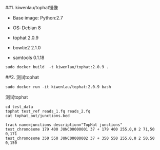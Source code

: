 ##1. kiwenlau/tophat镜像

- Base image: Python:2.7
- OS: Debian 8

- tophat	2.0.9
- bowtie2	2.1.0
- samtools	0.1.18

```
sudo docker build  -t kiwenlau/tophat:2.0.9 .
```

##2. 测试tophat

```
sudo docker run -it kiwenlau/tophat:2.0.9 bash
```

测试tophat

```
cd test_data
tophat test_ref reads_1.fq reads_2.fq
cat tophat_out/junctions.bed 
```

```
track name=junctions description="TopHat junctions"
test_chromosome 179 400 JUNC00000001 37 + 179 400 255,0,0 2 71,50 0,171
test_chromosome 350 550 JUNC00000002 37 + 350 550 255,0,0 2 50,50 0,150
```

